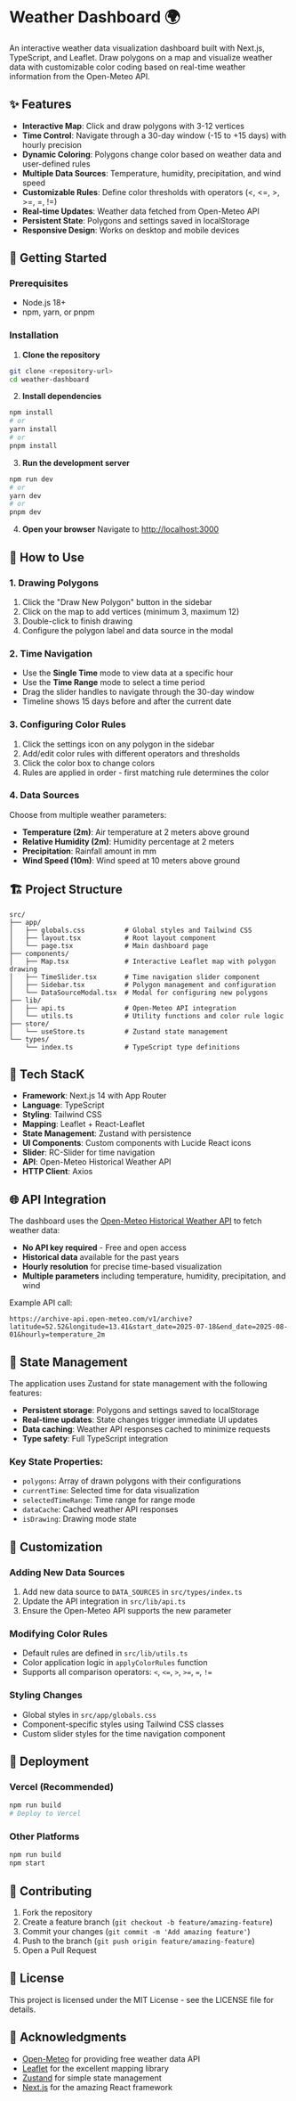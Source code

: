 # Weather Dashboard 🌍

An interactive weather data visualization dashboard built with Next.js, TypeScript, and Leaflet. Draw polygons on a map and visualize weather data with customizable color coding based on real-time weather information from the Open-Meteo API.

## ✨ Features

- **Interactive Map**: Click and draw polygons with 3-12 vertices
- **Time Control**: Navigate through a 30-day window (-15 to +15 days) with hourly precision
- **Dynamic Coloring**: Polygons change color based on weather data and user-defined rules
- **Multiple Data Sources**: Temperature, humidity, precipitation, and wind speed
- **Customizable Rules**: Define color thresholds with operators (<, <=, >, >=, =, !=)
- **Real-time Updates**: Weather data fetched from Open-Meteo API
- **Persistent State**: Polygons and settings saved in localStorage
- **Responsive Design**: Works on desktop and mobile devices

## 🚀 Getting Started

### Prerequisites

- Node.js 18+ 
- npm, yarn, or pnpm

### Installation

1. **Clone the repository**
```bash
git clone <repository-url>
cd weather-dashboard
```

2. **Install dependencies**
```bash
npm install
# or
yarn install
# or
pnpm install
```

3. **Run the development server**
```bash
npm run dev
# or
yarn dev
# or
pnpm dev
```

4. **Open your browser**
Navigate to [http://localhost:3000](http://localhost:3000)

## 🎯 How to Use

### 1. Drawing Polygons
1. Click the "Draw New Polygon" button in the sidebar
2. Click on the map to add vertices (minimum 3, maximum 12)
3. Double-click to finish drawing
4. Configure the polygon label and data source in the modal

### 2. Time Navigation
- Use the **Single Time** mode to view data at a specific hour
- Use the **Time Range** mode to select a time period
- Drag the slider handles to navigate through the 30-day window
- Timeline shows 15 days before and after the current date

### 3. Configuring Color Rules
1. Click the settings icon on any polygon in the sidebar
2. Add/edit color rules with different operators and thresholds
3. Click the color box to change colors
4. Rules are applied in order - first matching rule determines the color

### 4. Data Sources
Choose from multiple weather parameters:
- **Temperature (2m)**: Air temperature at 2 meters above ground
- **Relative Humidity (2m)**: Humidity percentage at 2 meters
- **Precipitation**: Rainfall amount in mm
- **Wind Speed (10m)**: Wind speed at 10 meters above ground

## 🏗️ Project Structure

```
src/
├── app/
│   ├── globals.css          # Global styles and Tailwind CSS
│   ├── layout.tsx           # Root layout component
│   └── page.tsx             # Main dashboard page
├── components/
│   ├── Map.tsx              # Interactive Leaflet map with polygon drawing
│   ├── TimeSlider.tsx       # Time navigation slider component
│   ├── Sidebar.tsx          # Polygon management and configuration
│   └── DataSourceModal.tsx  # Modal for configuring new polygons
├── lib/
│   ├── api.ts               # Open-Meteo API integration
│   └── utils.ts             # Utility functions and color rule logic
├── store/
│   └── useStore.ts          # Zustand state management
└── types/
    └── index.ts             # TypeScript type definitions
```

## 🔧 Tech StacK

- **Framework**: Next.js 14 with App Router
- **Language**: TypeScript
- **Styling**: Tailwind CSS
- **Mapping**: Leaflet + React-Leaflet
- **State Management**: Zustand with persistence
- **UI Components**: Custom components with Lucide React icons
- **Slider**: RC-Slider for time navigation
- **API**: Open-Meteo Historical Weather API
- **HTTP Client**: Axios

## 🌐 API Integration

The dashboard uses the [Open-Meteo Historical Weather API](https://open-meteo.com/en/docs/historical-weather-api) to fetch weather data:

- **No API key required** - Free and open access
- **Historical data** available for the past years
- **Hourly resolution** for precise time-based visualization
- **Multiple parameters** including temperature, humidity, precipitation, and wind

Example API call:
```
https://archive-api.open-meteo.com/v1/archive?latitude=52.52&longitude=13.41&start_date=2025-07-18&end_date=2025-08-01&hourly=temperature_2m
```

## 💾 State Management

The application uses Zustand for state management with the following features:

- **Persistent storage**: Polygons and settings saved to localStorage
- **Real-time updates**: State changes trigger immediate UI updates
- **Data caching**: Weather API responses cached to minimize requests
- **Type safety**: Full TypeScript integration

### Key State Properties:
- `polygons`: Array of drawn polygons with their configurations
- `currentTime`: Selected time for data visualization
- `selectedTimeRange`: Time range for range mode
- `dataCache`: Cached weather API responses
- `isDrawing`: Drawing mode state

## 🎨 Customization

### Adding New Data Sources
1. Add new data source to `DATA_SOURCES` in `src/types/index.ts`
2. Update the API integration in `src/lib/api.ts`
3. Ensure the Open-Meteo API supports the new parameter

### Modifying Color Rules
- Default rules are defined in `src/lib/utils.ts`
- Color application logic in `applyColorRules` function
- Supports all comparison operators: `<`, `<=`, `>`, `>=`, `=`, `!=`

### Styling Changes
- Global styles in `src/app/globals.css`
- Component-specific styles using Tailwind CSS classes
- Custom slider styles for the time navigation component

## 🚀 Deployment

### Vercel (Recommended)
```bash
npm run build
# Deploy to Vercel
```

### Other Platforms
```bash
npm run build
npm start
```

## 🤝 Contributing

1. Fork the repository
2. Create a feature branch (`git checkout -b feature/amazing-feature`)
3. Commit your changes (`git commit -m 'Add amazing feature'`)
4. Push to the branch (`git push origin feature/amazing-feature`)
5. Open a Pull Request

## 📝 License

This project is licensed under the MIT License - see the LICENSE file for details.

## 🙏 Acknowledgments

- [Open-Meteo](https://open-meteo.com/) for providing free weather data API
- [Leaflet](https://leafletjs.com/) for the excellent mapping library
- [Zustand](https://github.com/pmndrs/zustand) for simple state management
- [Next.js](https://nextjs.org/) for the amazing React framework
